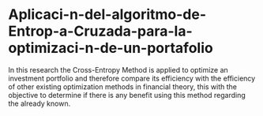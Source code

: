 # Aplicaci-n-del-algoritmo-de-Entrop-a-Cruzada-para-la-optimizaci-n-de-un-portafolio
In this research the Cross-Entropy Method is applied to optimize an investment portfolio and therefore compare its efficiency with the efficiency of other existing optimization methods in financial theory, this with the objective to determine if there is any benefit using this method regarding the already known.
